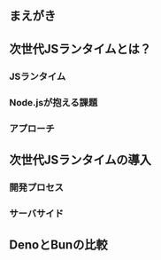 ## まえがき

<!-- 本ドキュメントの目的を書く -->

## 次世代JSランタイムとは？

### JSランタイム

<!-- そもそもJSのランタイムとは何かを書く -->

### Node.jsが抱える課題

<!-- Node.jsで開発するにあたり直面する課題を書く -->

### アプローチ

<!-- 上記の課題を解決するためのアプローチを書く -->

## 次世代JSランタイムの導入

<!-- 次世代JSランタイムの導入フェーズはいくつかあることを書く -->

### 開発プロセス

<!-- 開発環境としての次世代ランタイム -->

### サーバサイド

<!-- サーバサイドアプリケーションの実行環境としての次世代ランタイム -->

## DenoとBunの比較

<!-- DenoとBunの機能比較。ある程度進んだら書く。 -->
